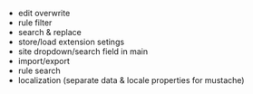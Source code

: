 * edit overwrite
* rule filter
* search & replace
* store/load extension setings
* site dropdown/search field in main
* import/export
* rule search
* localization (separate data & locale properties for mustache)
